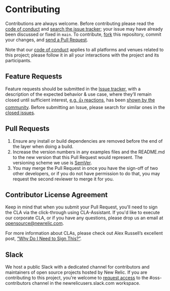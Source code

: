# Contributing

Contributions are always welcome. Before contributing please read the
[code of conduct](./CODE_OF_CONDUCT.md) and [search the issue tracker](issues);
your issue may have already been discussed or fixed in `main`. To contribute,
[fork](https://help.github.com/articles/fork-a-repo/) this repository, commit
your changes, and [send a Pull Request](https://help.github.com/articles/using-pull-requests/).

Note that our [code of conduct](./CODE_OF_CONDUCT.md) applies to all platforms
and venues related to this project; please follow it in all your interactions
with the project and its participants.

## Feature Requests

Feature requests should be submitted in the [Issue tracker](../../issues), with
a description of the expected behavior & use case, where they’ll remain closed
until sufficient interest, [e.g. :+1: reactions](https://help.github.com/articles/about-discussions-in-issues-and-pull-requests/),
has been [shown by the community](../../issues?q=label%3A%22votes+needed%22+sort%3Areactions-%2B1-desc).
Before submitting an Issue, please search for similar ones in the [closed issues](../../issues?q=is%3Aissue+is%3Aclosed+label%3Aenhancement).

## Pull Requests

1. Ensure any install or build dependencies are removed before the end of the
layer when doing a build.
2. Increase the version numbers in any examples files and the README.md to the
new version that this Pull Request would represent. The versioning scheme we use
is [SemVer](http://semver.org/).
3. You may merge the Pull Request in once you have the sign-off of two other
developers, or if you do not have permission to do that, you may request the
second reviewer to merge it for you.

## Contributor License Agreement

Keep in mind that when you submit your Pull Request, you'll need to sign the CLA
via the click-through using CLA-Assistant. If you'd like to execute our
corporate CLA, or if you have any questions, please drop us an email at opensource@newrelic.com.

For more information about CLAs, please check out Alex Russell’s excellent post,
[“Why Do I Need to Sign This?”](https://infrequently.org/2008/06/why-do-i-need-to-sign-this/).

## Slack

We host a public Slack with a dedicated channel for contributors and maintainers
of open source projects hosted by New Relic.  If you are contributing to this
project, you're welcome to [request access](https://newrelicusers-signup.herokuapp.com/)
to the #oss-contributors channel in the newrelicusers.slack.com workspace.

